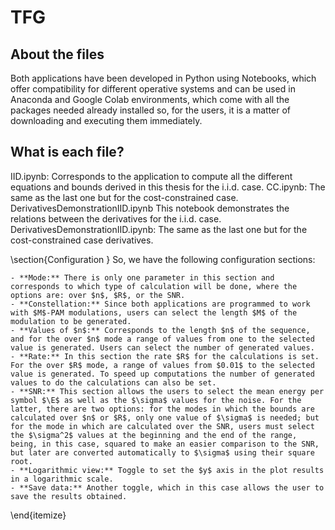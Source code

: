 # TFG

## About the files
Both applications have been developed in Python using Notebooks, which offer compatibility for different operative systems and can be used in Anaconda and Google Colab environments, which come with all the packages needed already installed so, for the users, it is a matter of downloading and executing them immediately. 

## What is each file?
IID.ipynb: Corresponds to the application to compute all the different equations and bounds derived in this thesis for the i.i.d. case.
CC.ipynb: The same as the last one but for the cost-constrained case.
DerivativesDemonstrationIID.ipynb This notebook demonstrates the relations between the derivatives for the i.i.d. case.
DerivativesDemonstrationIID.ipynb: The same as the last one but for the cost-constrained case derivatives.

\section{Configuration }
So, we have the following configuration sections:

    - **Mode:** There is only one parameter in this section and corresponds to which type of calculation will be done, where the options are: over $n$, $R$, or the SNR.
    - **Constellation:** Since both applications are programmed to work with $M$-PAM modulations, users can select the length $M$ of the modulation to be generated.
    - **Values of $n$:** Corresponds to the length $n$ of the sequence, and for the over $n$ mode a range of values from one to the selected value is generated. Users can select the number of generated values.
    - **Rate:** In this section the rate $R$ for the calculations is set. For the over $R$ mode, a range of values from $0.01$ to the selected value is generated. To speed up computations the number of generated values to do the calculations can also be set.
    - **SNR:** This section allows the users to select the mean energy per symbol $\E$ as well as the $\sigma$ values for the noise. For the latter, there are two options: for the modes in which the bounds are calculated over $n$ or $R$, only one value of $\sigma$ is needed; but for the mode in which are calculated over the SNR, users must select the $\sigma^2$ values at the beginning and the end of the range, being, in this case, squared to make an easier comparison to the SNR, but later are converted automatically to $\sigma$ using their square root.
    - **Logarithmic view:** Toggle to set the $y$ axis in the plot results in a logarithmic scale.
    - **Save data:** Another toggle, which in this case allows the user to save the results obtained.
\end{itemize}
